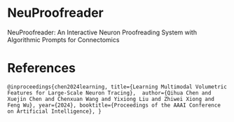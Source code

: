 # NeuProofreader
NeuProofreader: An Interactive Neuron Proofreading System with Algorithmic Prompts for Connectomics

# References
`
@inproceedings{chen2024learning,
      title={Learning Multimodal Volumetric Features for Large-Scale Neuron Tracing}, 
      author={Qihua Chen and Xuejin Chen and Chenxuan Wang and Yixiong Liu and Zhiwei Xiong and Feng Wu},
      year={2024},
      booktitle={Proceedings of the AAAI Conference on Artificial Intelligence},
}
`
